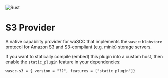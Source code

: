 
![Rust](https://github.com/wascc/s3-provider/workflows/Rust/badge.svg)

# S3 Provider

A native capability provider for waSCC that implements the `wascc:blobstore` protocol for Amazon S3 and S3-compliant (e.g. minio) storage servers.

If you want to statically compile (embed) this plugin into a custom host, then enable the `static_plugin` feature in your dependencies:

```
wascc-s3 = { version = "??", features = ["static_plugin"]}
```
